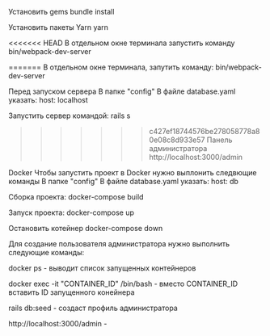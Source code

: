 Установить gems
bundle install

Установить пакеты Yarn
yarn 

<<<<<<< HEAD
В отдельном окне терминала запустить команду
bin/webpack-dev-server

=======
В отдельном окне терминала, запутить команду:
bin/webpack-dev-server

Перед запуском сервера
В папке  "config" В файле database.yaml указать:
host: localhost

Запустить сервер  командой:
rails s

>>>>>>> c427ef18744576be278058778a80e08c8d933e57
Панель администратора
http://localhost:3000/admin 

Docker 
Чтобы запустить проект в Docker нужно выплонить следвющие команды
В папке "config" В файле database.yaml указать:
host: db

Сборка проекта:
docker-compose build

Запуск проекта: 
docker-compose up

Остановить котейнер
docker-compose down

Для создание пользователя администратора нужно выполнить следующие команды:

docker ps - выводит список запущенных контейнеров

docker exec -it "CONTAINER_ID" /bin/bash - вместо CONTAINER_ID вставить ID запущенного конейнера

rails db:seed - создаст профиль администратора

http://localhost:3000/admin - 